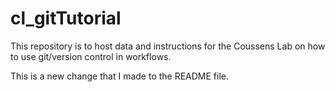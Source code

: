 # cl_gitTutorial

This repository is to host data and instructions for the Coussens Lab on how to use git/version control in workflows.

This is a new change that I made to the README file.
